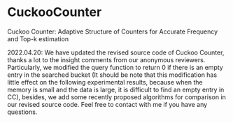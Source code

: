 # CuckooCounter
Cuckoo Counter: Adaptive Structure of Counters for Accurate Frequency and Top-k estimation

2022.04.20: We have updated the revised source code of Cuckoo Counter, thanks a lot to the insight comments from our anonymous reviewers. Particularly, we modified the query function to return 0 if there is an empty entry in the searched bucket (It should be note that this modification has little effect on the following experimental results, because when the memory is small and the data is large, it is difficult to find an empty entry in CC), besides, we add some recently proposed algorithms for comparison in our revised source code. Feel free to contact with me if you have any questions.
